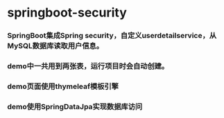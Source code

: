 # springboot-security
### SpringBoot集成Spring security，自定义userdetailservice，从MySQL数据库读取用户信息。
### demo中一共用到两张表，运行项目时会自动创建。
### demo页面使用thymeleaf模板引擎
### demo使用SpringDataJpa实现数据库访问
